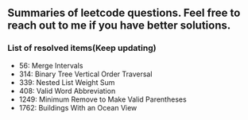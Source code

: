 ## Summaries of leetcode questions. Feel free to reach out to me if you have better solutions.

### List of resolved items(Keep updating)

- 56: Merge Intervals
- 314: Binary Tree Vertical Order Traversal
- 339: Nested List Weight Sum
- 408: Valid Word Abbreviation
- 1249: Minimum Remove to Make Valid Parentheses
- 1762: Buildings With an Ocean View
